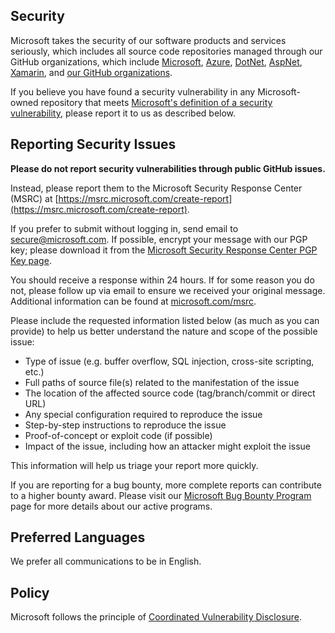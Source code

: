 <!-- BEGIN MICROSOFT SECURITY.MD V0.0.5 BLOCK -->

## Security

Microsoft takes the security of our software products and services seriously, which includes all source code repositories managed through our GitHub organizations, which include [Microsoft](https://github.com/Microsoft), [Azure](https://github.com/Azure), [DotNet](https://github.com/dotnet), [AspNet](https://github.com/aspnet), [Xamarin](https://github.com/xamarin), and [our GitHub organizations](https://opensource.microsoft.com/).

If you believe you have found a security vulnerability in any Microsoft-owned repository that meets [Microsoft's definition of a security vulnerability](https://aka.ms/securityvuln), please report it to us as described below.


## Reporting Security Issues

**Please do not report security vulnerabilities through public GitHub issues.**

Instead, please report them to the Microsoft Security Response Center (MSRC) at [https://msrc.microsoft.com/create-report](https://msrc.microsoft.com/create-report).

If you prefer to submit without logging in, send email to [secure@microsoft.com](mailto:secure@microsoft.com). If possible, encrypt your message with our PGP key; please download it from the [Microsoft Security Response Center PGP Key page](https://www.microsoft.com/msrc/pgp-key-msrc).

You should receive a response within 24 hours. If for some reason you do not, please follow up via email to ensure we received your original message. Additional information can be found at [microsoft.com/msrc](https://www.microsoft.com/msrc).

Please include the requested information listed below (as much as you can provide) to help us better understand the nature and scope of the possible issue:

- Type of issue (e.g. buffer overflow, SQL injection, cross-site scripting, etc.)
- Full paths of source file(s) related to the manifestation of the issue
- The location of the affected source code (tag/branch/commit or direct URL)
- Any special configuration required to reproduce the issue
- Step-by-step instructions to reproduce the issue
- Proof-of-concept or exploit code (if possible)
- Impact of the issue, including how an attacker might exploit the issue

This information will help us triage your report more quickly.

If you are reporting for a bug bounty, more complete reports can contribute to a higher bounty award. Please visit our [Microsoft Bug Bounty Program](https://microsoft.com/msrc/bounty) page for more details about our active programs.

## Preferred Languages

We prefer all communications to be in English.

## Policy

Microsoft follows the principle of [Coordinated Vulnerability Disclosure](https://www.microsoft.com/msrc/cvd).


<!-- END MICROSOFT SECURITY.MD BLOCK -->

